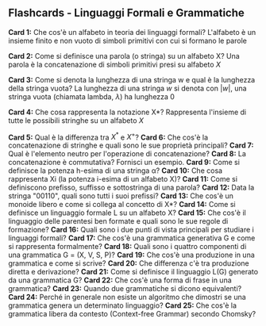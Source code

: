 
## Flashcards - Linguaggi Formali e Grammatiche

**Card 1:** Che cos'è un alfabeto in teoria dei linguaggi formali?
L'alfabeto  è un insieme finito e non vuoto di simboli primitivi con cui si formano le parole

**Card 2:** Come si definisce una parola (o stringa) su un alfabeto X?
Una parola è la concatenazione di simboli primitivi presi su alfabeto $X$

**Card 3:** Come si denota la lunghezza di una stringa w e qual è la lunghezza della stringa vuota?
La lunghezza di una stringa $w$ si denota con $|w|$, una stringa vuota (chiamata lambda, $\lambda$) ha lunghezza 0

**Card 4:** Che cosa rappresenta la notazione X*?
Rappresenta l'insieme di tutte le possibili stringhe su un alfabeto $X$ 

**Card 5:** Qual è la differenza tra $X^*$ e $X^+$?
**Card 6:** Che cos'è la concatenazione di stringhe e quali sono le sue proprietà principali?
**Card 7:** Qual è l'elemento neutro per l'operazione di concatenazione?
**Card 8:** La concatenazione è commutativa? Fornisci un esempio.
**Card 9:** Come si definisce la potenza h-esima di una stringa α?
**Card 10:** Che cosa rappresenta Xi (la potenza i-esima di un alfabeto X)?
**Card 11:** Come si definiscono prefisso, suffisso e sottostringa di una parola?
**Card 12:** Data la stringa "00110", quali sono tutti i suoi prefissi?
**Card 13:** Che cos'è un monoide libero e come si collega al concetto di X*?
**Card 14:** Come si definisce un linguaggio formale L su un alfabeto X?
**Card 15:** Che cos'è il linguaggio delle parentesi ben formate e quali sono le sue regole di formazione?
**Card 16:** Quali sono i due punti di vista principali per studiare i linguaggi formali?
**Card 17:** Che cos'è una grammatica generativa G e come si rappresenta formalmente?
**Card 18:** Quali sono i quattro componenti di una grammatica G = (X, V, S, P)?
**Card 19:** Che cos'è una produzione in una grammatica e come si scrive?
**Card 20:** Che differenza c'è tra produzione diretta e derivazione?
**Card 21:** Come si definisce il linguaggio L(G) generato da una grammatica G?
**Card 22:** Che cos'è una forma di frase in una grammatica?
**Card 23:** Quando due grammatiche si dicono equivalenti?
**Card 24:** Perché in generale non esiste un algoritmo che dimostri se una grammatica genera un determinato linguaggio?
**Card 25:** Che cos'è la grammatica libera da contesto (Context-free Grammar) secondo Chomsky?
